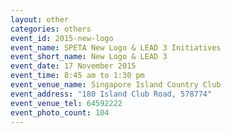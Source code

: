 ```yaml
---
layout: other
categories: others
event_id: 2015-new-logo
event_name: SPETA New Logo & LEAD 3 Initiatives
event_short_name: New Logo & LEAD 3
event_date: 17 November 2015
event_time: 8:45 am to 1:30 pm
event_venue_name: Singapore Island Country Club
event_address: "180 Island Club Road, 578774"
event_venue_tel: 64592222
event_photo_count: 104
---
```

